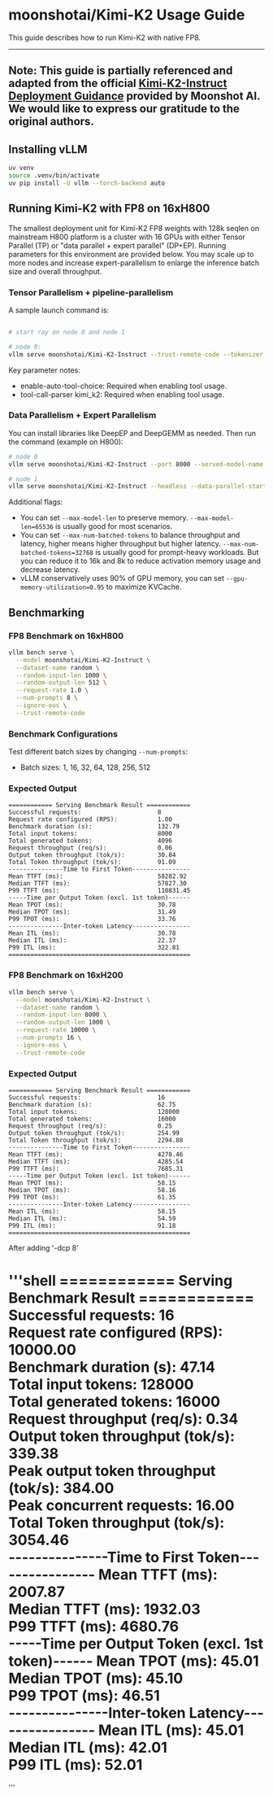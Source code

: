 # moonshotai/Kimi-K2 Usage Guide

This guide describes how to run Kimi-K2 with native FP8. 

---
**Note:** This guide is partially referenced and adapted from the official [Kimi-K2-Instruct Deployment Guidance](https://huggingface.co/moonshotai/Kimi-K2-Instruct/blob/main/docs/deploy_guidance.md) provided by Moonshot AI. We would like to express our gratitude to the original authors.
---

## Installing vLLM

```bash
uv venv
source .venv/bin/activate
uv pip install -U vllm --torch-backend auto
```

## Running Kimi-K2 with FP8 on 16xH800

The smallest deployment unit for Kimi-K2 FP8 weights with 128k seqlen on mainstream H800 platform is a cluster with 16 GPUs with either Tensor Parallel (TP) or "data parallel + expert parallel" (DP+EP).
Running parameters for this environment are provided below. You may scale up to more nodes and increase expert-parallelism to enlarge the inference batch size and overall throughput.

### Tensor Parallelism + pipeline-parallelism
A sample launch command is:

```bash

# start ray on node 0 and node 1

# node 0:
vllm serve moonshotai/Kimi-K2-Instruct --trust-remote-code --tokenizer-mode auto --tensor-parallel-size 8 --pipeline-parallel-size 2 --dtype bfloat16 --quantization fp8 --max-model-len 2048 --max-num-seqs 1 --max-num-batched-tokens 1024 --enable-chunked-prefill --disable-log-requests --kv-cache-dtype fp8 -dcp 8
```

Key parameter notes:

* enable-auto-tool-choice: Required when enabling tool usage.
* tool-call-parser kimi_k2: Required when enabling tool usage.

### Data Parallelism + Expert Parallelism
You can install libraries like DeepEP and DeepGEMM as needed. Then run the command (example on H800):

```bash
# node 0
vllm serve moonshotai/Kimi-K2-Instruct --port 8000 --served-model-name kimi-k2 --trust-remote-code --data-parallel-size 16 --data-parallel-size-local 8 --data-parallel-address $MASTER_IP --data-parallel-rpc-port $PORT --enable-expert-parallel --max-num-batched-tokens 8192 --max-num-seqs 256 --gpu-memory-utilization 0.85 --enable-auto-tool-choice --tool-call-parser kimi_k2

# node 1
vllm serve moonshotai/Kimi-K2-Instruct --headless --data-parallel-start-rank 8 --port 8000 --served-model-name kimi-k2 --trust-remote-code --data-parallel-size 16 --data-parallel-size-local 8 --data-parallel-address $MASTER_IP --data-parallel-rpc-port $PORT --enable-expert-parallel --max-num-batched-tokens 8192 --max-num-seqs 256 --gpu-memory-utilization 0.85 --enable-auto-tool-choice --tool-call-parser kimi_k2
```

Additional flags:

* You can set `--max-model-len` to preserve memory. `--max-model-len=65536` is usually good for most scenarios.
* You can set `--max-num-batched-tokens` to balance throughput and latency, higher means higher throughput but higher latency. `--max-num-batched-tokens=32768` is usually good for prompt-heavy workloads. But you can reduce it to 16k and 8k to reduce activation memory usage and decrease latency.
* vLLM conservatively uses 90% of GPU memory, you can set `--gpu-memory-utilization=0.95` to maximize KVCache.


## Benchmarking

### FP8 Benchmark on 16xH800

```bash
vllm bench serve \
  --model moonshotai/Kimi-K2-Instruct \
  --dataset-name random \
  --random-input-len 1000 \
  --random-output-len 512 \
  --request-rate 1.0 \
  --num-prompts 8 \
  --ignore-eos \
  --trust-remote-code
```


### Benchmark Configurations


Test different batch sizes by changing `--num-prompts`:

- Batch sizes: 1, 16, 32, 64, 128, 256, 512

### Expected Output

```shell
============ Serving Benchmark Result ============
Successful requests:                     8         
Request rate configured (RPS):           1.00      
Benchmark duration (s):                  132.79    
Total input tokens:                      8000      
Total generated tokens:                  4096      
Request throughput (req/s):              0.06      
Output token throughput (tok/s):         30.84     
Total Token throughput (tok/s):          91.09     
---------------Time to First Token----------------
Mean TTFT (ms):                          58282.92  
Median TTFT (ms):                        57827.30  
P99 TTFT (ms):                           110831.45 
-----Time per Output Token (excl. 1st token)------
Mean TPOT (ms):                          30.78     
Median TPOT (ms):                        31.49     
P99 TPOT (ms):                           33.76     
---------------Inter-token Latency----------------
Mean ITL (ms):                           30.78     
Median ITL (ms):                         22.37     
P99 ITL (ms):                            322.81    
==================================================
```

### FP8 Benchmark on 16xH200

```bash
vllm bench serve \
  --model moonshotai/Kimi-K2-Instruct \
  --dataset-name random \
  --random-input-len 8000 \
  --random-output-len 1000 \
  --request-rate 10000 \
  --num-prompts 16 \
  --ignore-eos \
  --trust-remote-code
```

### Expected Output

```shell
============ Serving Benchmark Result ============
Successful requests:                     16        
Benchmark duration (s):                  62.75     
Total input tokens:                      128000    
Total generated tokens:                  16000     
Request throughput (req/s):              0.25      
Output token throughput (tok/s):         254.99    
Total Token throughput (tok/s):          2294.88   
---------------Time to First Token----------------
Mean TTFT (ms):                          4278.46   
Median TTFT (ms):                        4285.54   
P99 TTFT (ms):                           7685.31   
-----Time per Output Token (excl. 1st token)------
Mean TPOT (ms):                          58.15     
Median TPOT (ms):                        58.16     
P99 TPOT (ms):                           61.35     
---------------Inter-token Latency----------------
Mean ITL (ms):                           58.15     
Median ITL (ms):                         54.59     
P99 ITL (ms):                            91.18     
==================================================
```

After adding '-dcp 8'

'''shell
============ Serving Benchmark Result ============
Successful requests:                     16        
Request rate configured (RPS):           10000.00  
Benchmark duration (s):                  47.14     
Total input tokens:                      128000    
Total generated tokens:                  16000     
Request throughput (req/s):              0.34      
Output token throughput (tok/s):         339.38    
Peak output token throughput (tok/s):    384.00    
Peak concurrent requests:                16.00     
Total Token throughput (tok/s):          3054.46   
---------------Time to First Token----------------
Mean TTFT (ms):                          2007.87   
Median TTFT (ms):                        1932.03   
P99 TTFT (ms):                           4680.76   
-----Time per Output Token (excl. 1st token)------
Mean TPOT (ms):                          45.01     
Median TPOT (ms):                        45.10     
P99 TPOT (ms):                           46.51     
---------------Inter-token Latency----------------
Mean ITL (ms):                           45.01     
Median ITL (ms):                         42.01     
P99 ITL (ms):                            52.01     
==================================================
'''
